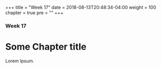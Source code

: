 +++
title = "Week 17"
date = 2018-08-13T20:48:34-04:00
weight = 100
chapter = true
pre = "<b></b>"
+++

### Week 17

# Some Chapter title

Lorem Ipsum.